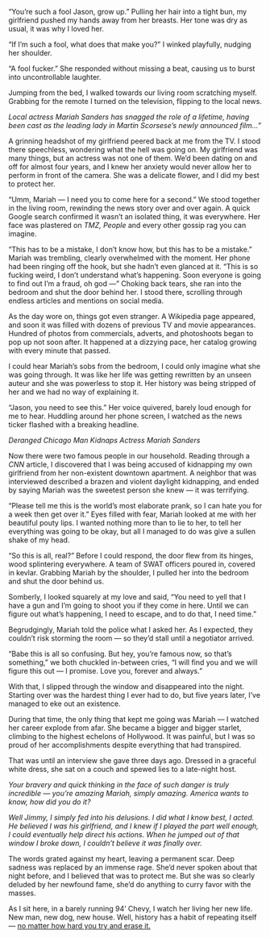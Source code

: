 “You’re such a fool Jason, grow up.” Pulling her hair into a tight bun, my girlfriend pushed my hands away from her breasts. Her tone was dry as usual, it was why I loved her.

“If I’m such a fool, what does that make you?” I winked playfully, nudging her shoulder.

“A fool fucker.” She responded without missing a beat, causing us to burst into uncontrollable laughter.

Jumping from the bed, I walked towards our living room scratching myself. Grabbing for the remote I turned on the television, flipping to the local news.

*Local actress Mariah Sanders has snagged the role of a lifetime, having been cast as the leading lady in Martin Scorsese’s newly announced film…”*

A grinning headshot of my girlfriend peered back at me from the TV. I stood there speechless, wondering what the hell was going on. My girlfriend was many things, but an actress was not one of them. We’d been dating on and off for almost four years, and I knew her anxiety would never allow her to perform in front of the camera. She was a delicate flower, and I did my best to protect her.

“Umm, Mariah — I need you to come here for a second.” We stood together in the living room, rewinding the news story over and over again. A quick Google search confirmed it wasn’t an isolated thing, it was everywhere. Her face was plastered on *TMZ,* *People* and every other gossip rag you can imagine.

“This has to be a mistake, I don’t know how, but this has to be a mistake.” Mariah was trembling, clearly overwhelmed with the moment. Her phone had been ringing off the hook, but she hadn’t even glanced at it. “This is so fucking weird, I don’t understand what’s happening. Soon everyone is going to find out I’m a fraud, oh god —” Choking back tears, she ran into the bedroom and shut the door behind her. I stood there, scrolling through endless articles and mentions on social media.

As the day wore on, things got even stranger. A Wikipedia page appeared, and soon it was filled with dozens of previous TV and movie appearances. Hundred of photos from commercials, adverts, and photoshoots began to pop up not soon after. It happened at a dizzying pace, her catalog growing with every minute that passed.

I could hear Mariah’s sobs from the bedroom, I could only imagine what she was going through. It was like her life was getting rewritten by an unseen auteur and she was powerless to stop it. Her history was being stripped of her and we had no way of explaining it.

“Jason, you need to see this.” Her voice quivered, barely loud enough for me to hear. Huddling around her phone screen, I watched as the news ticker flashed with a breaking headline.

*Deranged Chicago Man Kidnaps Actress Mariah Sanders*

Now there were two famous people in our household. Reading through a *CNN* article, I discovered that I was being accused of kidnapping my own girlfriend from her non-existent downtown apartment. A neighbor that was interviewed described a brazen and violent daylight kidnapping, and ended by saying Mariah was the sweetest person she knew — it was terrifying.

“Please tell me this is the world’s most elaborate prank, so I can hate you for a week then get over it.” Eyes filled with fear, Mariah looked at me with her beautiful pouty lips. I wanted nothing more than to lie to her, to tell her everything was going to be okay, but all I managed to do was give a sullen shake of my head.

“So this is all, real?” Before I could respond, the door flew from its hinges, wood splintering everywhere. A team of SWAT officers poured in, covered in kevlar. Grabbing Mariah by the shoulder, I pulled her into the bedroom and shut the door behind us.

Somberly, I looked squarely at my love and said, “You need to yell that I have a gun and I’m going to shoot you if they come in here. Until we can figure out what’s happening, I need to escape, and to do that, I need time.”

Begrudgingly, Mariah told the police what I asked her. As I expected, they couldn’t risk storming the room — so they’d stall until a negotiator arrived.

“Babe this is all so confusing. But hey, you’re famous now, so that’s something,” we both chuckled in-between cries, “I will find you and we will figure this out — I promise. Love you, forever and always.”

With that, I slipped through the window and disappeared into the night. Starting over was the hardest thing I ever had to do, but five years later, I’ve managed to eke out an existence.

During that time, the only thing that kept me going was Mariah — I watched her career explode from afar. She became a bigger and bigger starlet, climbing to the highest echelons of Hollywood. It was painful, but I was so proud of her accomplishments despite everything that had transpired.

That was until an interview she gave three days ago. Dressed in a graceful white dress, she sat on a couch and spewed lies to a late-night host.

*Your bravery and quick thinking in the face of such danger is truly incredible — you’re amazing Mariah, simply amazing. America wants to know, how did you do it?*

*Well Jimmy, I simply fed into his delusions. I did what I know best, I acted. He believed I was his girlfriend, and I knew if I played the part well enough, I could eventually help direct his actions. When he jumped out of that window I broke down, I couldn’t believe it was finally over.*

The words grated against my heart, leaving a permanent scar. Deep sadness was replaced by an immense rage. She’d never spoken about that night before, and I believed that was to protect me. But she was so clearly deluded by her newfound fame, she’d do anything to curry favor with the masses.

As I sit here, in a barely running 94’ Chevy, I watch her living her new life. New man, new dog, new house. Well, history has a habit of repeating itself — [no matter how hard you try and erase it.](https://www.facebook.com/SpookBrain/)
